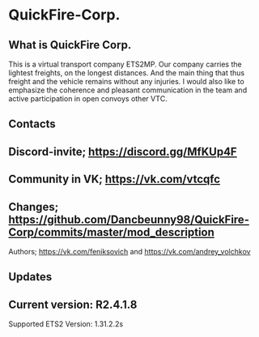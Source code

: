 # QuickFire-Corp.

  What is QuickFire Corp.
-------------------------

This is a virtual transport company ETS2MP. Our company carries the lightest freights, on the longest distances. And the main thing that    thus freight and the vehicle remains without any injuries. I would also like to emphasize the coherence and pleasant communication in the  team and active participation in open convoys other VTС.

  Сontacts
-------------------------
Discord-invite; https://discord.gg/MfKUp4F
---
Community in VK; https://vk.com/vtcqfc
------
Changes; https://github.com/Dancbeunny98/QuickFire-Corp/commits/master/mod_description
---
Authors; https://vk.com/feniksovich and https://vk.com/andrey_volchkov

  Updates
-------------------------
Current version: R2.4.1.8
---
Supported ETS2 Version: 1.31.2.2s
